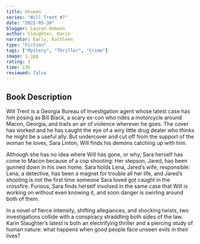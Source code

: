 ```yaml
---
title: Unseen
series: "Will Trent #7"
date: "2022-05-30"
blogger: Lauren Hamann
author: Slaughter, Karin
narrator: Early, Kathleen
type: "Fiction"
tags: ["Mystery", "Thriller", "Crime"]
image: 1.jpg
rating: 3
time: 13h
reviewed: false
---
```


## Book Description

Will Trent is a Georgia Bureau of Investigation agent whose latest case has him posing as Bill Black, a scary ex-con who rides a motorcycle around Macon, Georgia, and trails an air of violence wherever he goes. The cover has worked and he has caught the eye of a wiry little drug dealer who thinks he might be a useful ally. But undercover and cut off from the support of the woman he loves, Sara Linton, Will finds his demons catching up with him.

Although she has no idea where Will has gone, or why, Sara herself has come to Macon because of a cop shooting: Her stepson, Jared, has been gunned down in his own home. Sara holds Lena, Jared’s wife, responsible: Lena, a detective, has been a magnet for trouble all her life, and Jared’s shooting is not the first time someone Sara loved got caught in the crossfire. Furious, Sara finds herself involved in the same case that Will is working on without even knowing it, and soon danger is swirling around both of them.

In a novel of fierce intensity, shifting allegiances, and shocking twists, two investigations collide with a conspiracy straddling both sides of the law. Karin Slaughter’s latest is both an electrifying thriller and a piercing study of human nature: what happens when good people face unseen evils in their lives?
